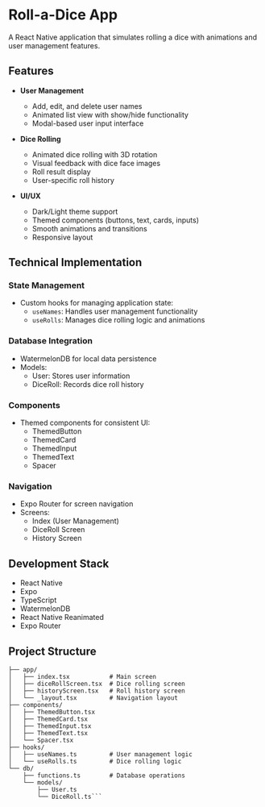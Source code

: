 # Roll-a-Dice App

A React Native application that simulates rolling a dice with animations and user management features.

## Features

- **User Management**
  - Add, edit, and delete user names
  - Animated list view with show/hide functionality
  - Modal-based user input interface

- **Dice Rolling**
  - Animated dice rolling with 3D rotation
  - Visual feedback with dice face images
  - Roll result display
  - User-specific roll history

- **UI/UX**
  - Dark/Light theme support
  - Themed components (buttons, text, cards, inputs)
  - Smooth animations and transitions
  - Responsive layout

## Technical Implementation

### State Management
- Custom hooks for managing application state:
  - `useNames`: Handles user management functionality
  - `useRolls`: Manages dice rolling logic and animations

### Database Integration
- WatermelonDB for local data persistence
- Models:
  - User: Stores user information
  - DiceRoll: Records dice roll history

### Components
- Themed components for consistent UI:
  - ThemedButton
  - ThemedCard
  - ThemedInput
  - ThemedText
  - Spacer

### Navigation
- Expo Router for screen navigation
- Screens:
  - Index (User Management)
  - DiceRoll Screen
  - History Screen

## Development Stack

- React Native
- Expo
- TypeScript
- WatermelonDB
- React Native Reanimated
- Expo Router

## Project Structure

```plaintext
├── app/
│   ├── index.tsx           # Main screen
│   ├── diceRollScreen.tsx  # Dice rolling screen
│   ├── historyScreen.tsx   # Roll history screen
│   └── _layout.tsx         # Navigation layout
├── components/
│   ├── ThemedButton.tsx
│   ├── ThemedCard.tsx
│   ├── ThemedInput.tsx
│   ├── ThemedText.tsx
│   └── Spacer.tsx
├── hooks/
│   ├── useNames.ts         # User management logic
│   └── useRolls.ts         # Dice rolling logic
└── db/
    ├── functions.ts        # Database operations
    └── models/
        ├── User.ts
        └── DiceRoll.ts```
